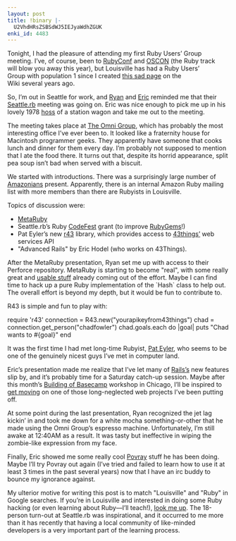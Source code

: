```yaml
---
layout: post
title: !binary |-
  U2VhdHRsZSBSdWJ5IEJyaWdhZGUK
enki_id: 4483
---
```


Tonight, I had the pleasure of attending my first Ruby Users’ Group  
meeting. I’ve, of course, been to <a
href="http://www.rubyconf.org">RubyConf</a> and <a
href="http://conferences.oreillynet.com/os2005/">OSCON</a> (the Ruby
track  
will blow you away this year), but Louisville has had a Ruby Users’  
Group with population 1 since I created <a
href="http://rubygarden.org/ruby?LouisvilleGroup">this sad page</a> on
the  
Wiki several years ago.

<p>
So, I’m out in Seattle for work, and <a
href="http://www.zenspider.com">Ryan</a> and <a
href="http://segment7.net/">Eric</a> reminded me that their <a
href="http://www.zenspider.com/seattle.rb">Seattle.rb</a> meeting was
going  
on. Eric was nice enough to pick me up in his lovely 1978 <a
href="http://segment7.net/images/mercury/passenger-full.jpg">hoss</a> of
a  
station wagon and take me out to the meeting.

</p>
<p>
The meeting takes place at <a href="http://www.omnigroup.com/">The
Omni  
Group</a>, which has probably the most interesting office I’ve ever  
been to. It looked like a fraternity house for Macintosh programmer
geeks.  
They apparently have someone that cooks lunch and dinner for them
every  
day. I’m probably not supposed to mention that I ate the food there.  
It turns out that, despite its horrid appearance, split pea soup  
isn’t bad when served with a biscuit.

</p>
<p>
We started with introductions. There was a surprisingly large number of
<a
href="http://www.amazon.com">Amazonians</a> present. Apparently, there
is  
an internal Amazon Ruby mailing list with more members than there are  
Rubyists in Louisville.

</p>
<p>
Topics of discussion were:

</p>
<ul>
<li>
<a href="http://zenspider.com/Languages/Ruby/MetaRuby.html">MetaRuby</a>

</li>
<li>
Seattle.rb’s Ruby <a
href="http://www.ruby-talk.org/cgi-bin/scat.rb/ruby/ruby-talk/133197">CodeFest</a>  
grant (to improve <a href="http://rubygems.rubyforge.org">RubyGems</a>!)

</li>
<li>
Pat Eyler’s new <a href="http://rubyforge.org/projects/r43">r43</a>  
library, which provides access to <a
href="http://www.43things.com/people/view/chadfowler">43things’</a>
web  
services API

</li>
<li>
"Advanced Rails&quot; by Eric Hodel (who works on 43Things).

</li>
</ul>
<p>
After the MetaRuby presentation, Ryan set me up with access to their  
Perforce repository. MetaRuby is starting to become "real&quot;, with  
some really great and <a
href="http://rubyforge.org/projects/ruby2c/">usable stuff</a> already  
coming out of the effort. Maybe I can find time to hack up a pure Ruby  
implementation of the `Hash` class to help out. The overall effort  
is beyond my depth, but it would be fun to contribute to.

</p>
<p>
R43 is simple and fun to play with:

</p>
            require 'r43'
            connection = R43.new(&quot;yourapikeyfrom43things&quot;)
            chad = connection.get_person(&quot;chadfowler&quot;)
            chad.goals.each do |goal|
                    puts &quot;Chad wants to #{goal}&quot;
            end

<p>
It was the first time I had met long-time Rubyist, <a
href="http://eldersjournal.blogspot.com/">Pat Eyler</a>, who seems to
be  
one of the genuinely nicest guys I’ve met in computer land.

</p>
<p>
Eric’s presentation made me realize that I’ve let many of <a
href="http://rubyonrails.com">Rails’s</a> new features slip by, and  
it’s probably time for a Saturday catch-up session. Maybe after this  
month’s <a
href="http://www.37signals.com/workshop-basecamp.php">Building of  
Basecamp</a> workshop in Chicago, I’ll be inspired to <a
href="http://www.43things.com/things/view/35612">get moving</a> on one
of  
those long-neglected web projects I’ve been putting off.

</p>
<p>
At some point during the last presentation, Ryan recognized the jet
lag  
kickin’ in and took me down for a white mocha something-or-other that  
he made using the Omni Group’s espresso machine. Unfortunately,  
I’m still awake at 12:40AM as a result. It was tasty but ineffective  
in wiping the zombie-like expression from my face.

</p>
<p>
Finally, Eric showed me some really cool <a
href="http://povray.org/">Povray</a> stuff he has been doing. Maybe  
I’ll try Povray out again (I’ve tried and failed to learn how  
to use it at least 3 times in the past several years) now that I have
an  
irc buddy to bounce my ignorance against.

</p>
<p>
My ulterior motive for writing this post is to match "Louisville&quot;  
and "Ruby&quot; in Google searches. If you’re in Louisville and  
interested in doing some Ruby hacking (or even learning about  
Ruby—I’ll teach!), <a href="http://ruby.meetup.com/62/">look me  
up</a>. The 18-person turn-out at Seattle.rb was inspirational, and it  
occurred to me more than it has recently that having a local community
of  
like-minded developers is a very important part of the learning process.

</p>
